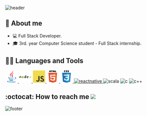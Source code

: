   ![header](https://capsule-render.vercel.app/api?type=Waving&color=timeAuto&height=300&section=footer&text=Bella%20Waizburg&fontSize=90&animation=fadeIn)

## 📖 About me
* 💻 Full Stack Developer.
* 🎓 3rd. year Computer Science student - Full Stack internship.

## 👨‍💻 Languages and Tools
 <a href="https://www.java.com" target="_blank"> <img src="https://raw.githubusercontent.com/devicons/devicon/master/icons/java/java-original.svg" alt="java" width="40" height="40"/> </a>
 <a href="https://nodejs.org" target="_blank"> <img src="https://raw.githubusercontent.com/devicons/devicon/master/icons/nodejs/nodejs-original-wordmark.svg" alt="nodejs" width="40" height="40"/> </a>
<a href="https://developer.mozilla.org/en-US/docs/Web/JavaScript" target="_blank"> <img src="https://raw.githubusercontent.com/devicons/devicon/master/icons/javascript/javascript-original.svg" alt="javascript" width="40" height="40"/> </a>
<a href="https://www.w3schools.com/html/" target="_blank"> <img src="https://raw.githubusercontent.com/devicons/devicon/master/icons/html5/html5-original-wordmark.svg" alt="html5" width="40" height="40"/> </a> 
<a href="https://www.w3schools.com/css/" target="_blank"> <img src="https://raw.githubusercontent.com/devicons/devicon/master/icons/css3/css3-original-wordmark.svg" alt="css3" width="40" height="40"/> </a> 
<a href="https://reactnative.dev/" target="_blank"> <img src="https://upload.wikimedia.org/wikipedia/commons/thumb/a/a7/React-icon.svg/1200px-React-icon.svg.png" alt="reactnative" width="40" height="40"/> </a> 
<a  target="_blank"> <img src="https://upload.wikimedia.org/wikipedia/commons/thumb/3/39/Scala-full-color.svg/1200px-Scala-full-color.svg.png" alt="scala" width="40" height="40"/> </a>
<a  target="_blank"> <img src="https://upload.wikimedia.org/wikipedia/commons/1/19/C_Logo.png" alt="c" width="40" height="40"/> </a>
<a  target="_blank"> <img src="https://e7.pngegg.com/pngimages/46/626/png-clipart-c-logo-the-c-programming-language-computer-icons-computer-programming-source-code-programming-miscellaneous-template.png" alt="c++" width="40" height="40"/> </a>


## :octocat: How to reach me <a href="https://www.linkedin.com/in/bella-tamar-vaizburg-5103b9188/" target="_blank"> <img src="https://img.shields.io/badge/LinkedIn-0077B5?style=for-the-badge&logo=linkedin&logoColor=white"/> </a> 

![footer](https://capsule-render.vercel.app/api?type=Waving&section=footer&color=timeAuto)
